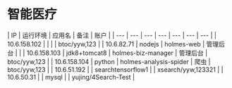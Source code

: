 # 智能医疗



| IP | 运行环境 | 应用名 | 备注 | 账户 |
| --- | --- | --- | --- | --- | --- | --- |
| 10.6.158.102 |   |   |   | btoc/yyw,123 |
| 10.6.82.71 | nodejs | holmes-web | 管理后台 |   |
| 10.6.158.103 | jdk8+tomcat8 | holmes-biz-manager | 管理后台 | btoc/yyw,123 |
| 10.6.158.104 | python | holmes-analysis-spider | 爬虫 | btoc/yyw,123 |
| 10.6.51.192 |   | searchtensorflow1 |   | xsearch/yyw,123321 |
| 10.6.50.31 |   | mysql |   | yujing/4Search-Test |

